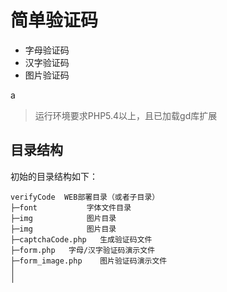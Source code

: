 #  简单验证码
 + 字母验证码
 + 汉字验证码
 + 图片验证码
  
a
> 运行环境要求PHP5.4以上，且已加载gd库扩展

 

## 目录结构

初始的目录结构如下：
 
~~~
verifyCode  WEB部署目录（或者子目录）
├─font           字体文件目录
├─img            图片目录
├─img            图片目录
├─captchaCode.php   生成验证码文件
├─form.php   字母/汉字验证码演示文件
├─form_image.php    图片验证码演示文件
│   
│   
  
 
~~~